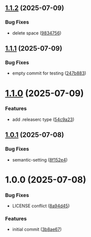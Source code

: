 ## [1.1.2](https://github.com/Cindle0826/growlabtech-frontend/compare/v1.1.1...v1.1.2) (2025-07-09)


### Bug Fixes

* delete space ([9834756](https://github.com/Cindle0826/growlabtech-frontend/commit/98347567fb335f8196c887201c496b4c0584e110))

## [1.1.1](https://github.com/Cindle0826/growlabtech-frontend/compare/v1.1.0...v1.1.1) (2025-07-09)


### Bug Fixes

* empty commit for testing ([247b883](https://github.com/Cindle0826/growlabtech-frontend/commit/247b883fd5b0e66c13e6619332ee6d14d3c97969))

# [1.1.0](https://github.com/Cindle0826/growlabtech-frontend/compare/v1.0.1...v1.1.0) (2025-07-09)


### Features

* add .releaserc type ([54c9a23](https://github.com/Cindle0826/growlabtech-frontend/commit/54c9a23b85793fc11dac4eb6c9bdbfe6c2d1bb10))

## [1.0.1](https://github.com/Cindle0826/growlabtech-frontend/compare/v1.0.0...v1.0.1) (2025-07-08)


### Bug Fixes

* semantic-setting ([8f152e4](https://github.com/Cindle0826/growlabtech-frontend/commit/8f152e44db49af90b5c033c789dacf6edfcf7250))

# 1.0.0 (2025-07-08)


### Bug Fixes

* LICENSE conflict ([8a94d45](https://github.com/Cindle0826/growlabtech-frontend/commit/8a94d45486280b5081f9b5016456ef822c836949))


### Features

* initial commit ([3b8ae67](https://github.com/Cindle0826/growlabtech-frontend/commit/3b8ae67e5b292b2fdb4729e33519ac0c943eb3ac))
